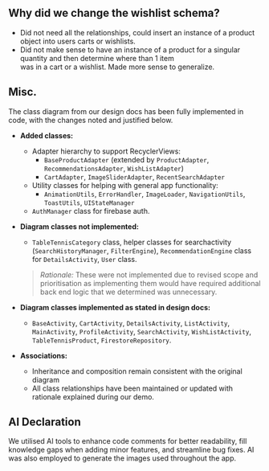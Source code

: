 ## Why did we change the wishlist schema?
- Did not need all the relationships, could insert an instance of a product object into users carts or wishlists.  
- Did not make sense to have an instance of a product for a singular quantity and then determine where than 1 item  
was in a cart or a wishlist. Made more sense to generalize.  

## Misc.
The class diagram from our design docs has been fully implemented in code, with the changes noted and justified below.

- **Added classes:**  
  - Adapter hierarchy to support RecyclerViews:  
    - `BaseProductAdapter` (extended by `ProductAdapter`, `RecommendationsAdapter`, `WishListAdapter`)  
    - `CartAdapter`, `ImageSliderAdapter`, `RecentSearchAdapter`  
  - Utility classes for helping with general app functionality:  
    - `AnimationUtils`, `ErrorHandler`, `ImageLoader`, `NavigationUtils`, `ToastUtils`, `UIStateManager`  
  - `AuthManager` class for firebase auth.  

- **Diagram classes not implemented:**  
  - `TableTennisCategory` class, helper classes for searchactivity (`SearchHistoryManager`, `FilterEngine`), `RecommendationEngine` class for `DetailsActivity`, `User` class.  
  > _Rationale:_ These were not implemented due to revised scope and prioritisation as implementing them would have required additional back end logic that we determined was unnecessary.  

- **Diagram classes implemented as stated in design docs:**  
  - `BaseActivity`, `CartActivity`, `DetailsActivity`, `ListActivity`, `MainActivity`, `ProfileActivity`, `SearchActivity`, `WishListActivity`, `TableTennisProduct`, `FirestoreRepository`.  

- **Associations:**  
  - Inheritance and composition remain consistent with the original diagram  
  - All class relationships have been maintained or updated with rationale explained during our demo.  

## AI Declaration
We utilised AI tools to enhance code comments for better readability, fill knowledge gaps when adding minor features, and streamline bug fixes. AI was also employed to generate the images used throughout the app.
